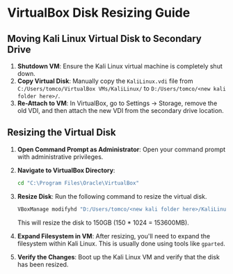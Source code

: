 # VirtualBox Disk Resizing Guide

## Moving Kali Linux Virtual Disk to Secondary Drive
1. **Shutdown VM**: Ensure the Kali Linux virtual machine is completely shut down.
2. **Copy Virtual Disk**: Manually copy the `KaliLinux.vdi` file from `C:/Users/tomco/VirtualBox VMs/KaliLinux/` to `D:/Users/tomco/<new kali folder here>/`.
3. **Re-Attach to VM**: In VirtualBox, go to Settings -> Storage, remove the old VDI, and then attach the new VDI from the secondary drive location.

## Resizing the Virtual Disk
1. **Open Command Prompt as Administrator**: Open your command prompt with administrative privileges.
   
2. **Navigate to VirtualBox Directory**: 
    ```bash
    cd "C:\Program Files\Oracle\VirtualBox"
    ```
   
3. **Resize Disk**: Run the following command to resize the virtual disk.
    ```bash
    VBoxManage modifyhd "D:/Users/tomco/<new kali folder here>/KaliLinux.vdi" --resize 153600
    ```
   This will resize the disk to 150GB (150 * 1024 = 153600MB).

4. **Expand Filesystem in VM**: After resizing, you'll need to expand the filesystem within Kali Linux. This is usually done using tools like `gparted`.

5. **Verify the Changes**: Boot up the Kali Linux VM and verify that the disk has been resized.

